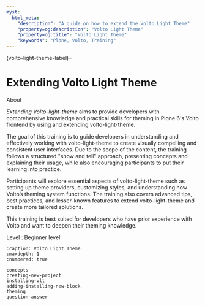 ```yaml
---
myst:
  html_meta:
    "description": "A guide on how to extend the Volto Light Theme"
    "property=og:description": "Volto Light Theme"
    "property=og:title": "Volto Light Theme"
    "keywords": "Plone, Volto, Training"
---
```


(volto-light-theme-label)=

# Extending Volto Light Theme

About

*Extending Volto-light-theme* aims to provide developers with comprehensive knowledge and practical skills for theming in Plone 6's Volto frontend by using and extending volto-light-theme.

The goal of this training is to guide developers in understanding and effectively working with volto-light-theme to create visually compelling and consistent user interfaces. Due to the scope of the content, the training follows a structured "show and tell" approach, presenting concepts and explaining their usage, while also encouraging participants to put their learning into practice.

Participants will explore essential aspects of volto-light-theme such as setting up theme providers, customizing styles, and understanding how Volto’s theming system functions. The training also covers advanced tips, best practices, and lesser-known features to extend volto-light-theme and create more tailored solutions.

This training is best suited for developers who have prior experience with Volto and want to deepen their theming knowledge.

Level
: Beginner level


```{toctree}
:caption: Volto Light Theme
:maxdepth: 1
:numbered: true

concepts
creating-new-project
installing-vlt
adding-installing-new-block
theming
question-answer

```